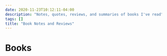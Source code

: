 ```yaml
---
date: 2020-11-23T10:12:11-04:00
description: "Notes, quotes, reviews, and summaries of books I've read"
tags: []
title: "Book Notes and Reviews"
---
```


# Books
